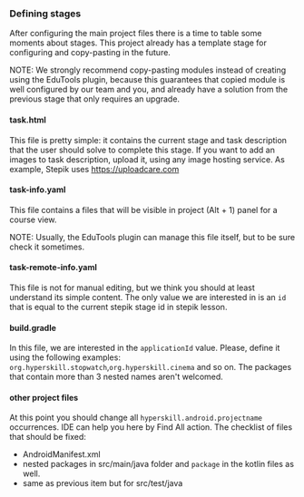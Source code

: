 ### Defining stages

After configuring the main project files there is a time to table some moments about stages.
This project already has a template stage for configuring and copy-pasting in the future.

NOTE: We strongly recommend copy-pasting modules instead of creating using the EduTools plugin,
because this guarantees that copied module is well configured by our team and you,
and already have a solution from the previous stage that only requires an upgrade.

#### task.html
This file is pretty simple: it contains the current stage and task description that the user
should solve to complete this stage. If you want to add an images to task description, upload it,
using any image hosting service. As example, Stepik uses https://uploadcare.com

#### task-info.yaml
This file contains a files that will be visible in project (Alt + 1) panel for a course view.

NOTE: Usually, the EduTools plugin can manage this file itself, but to be sure check it sometimes.

#### task-remote-info.yaml
This file is not for manual editing, but we think you should at least understand its simple content.
The only value we are interested in is an `id` that is equal to the current stepik stage id in
stepik lesson.

#### build.gradle
In this file, we are interested in the `applicationId` value. Please, define it using the following
examples: `org.hyperskill.stopwatch`,`org.hyperskill.cinema` and so on. The packages that contain
more than 3 nested names aren't welcomed.

#### other project files
At this point you should change all `hyperskill.android.projectname` occurrences. IDE can help
you here by Find All action. The checklist of files that should be fixed:
- AndroidManifest.xml
- nested packages in src/main/java folder and `package` in the kotlin files as well.
- same as previous item but for src/test/java

